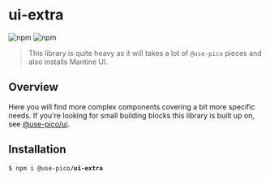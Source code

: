 # ui-extra

![npm](https://img.shields.io/npm/v/%40use-pico%2Fui-extra)
![npm](https://deno.bundlejs.com/badge?q=@use-pico/ui-extra@^2.0.0&treeshake=[*])

> This library is quite heavy as it will takes a lot of `@use-pico` pieces and also
> installs Mantine UI.

## Overview

Here you will find more complex components covering a bit more specific needs. If you're looking for small building blocks this
library is built up on, see [@use-pico/ui](ui.md).

## Installation

<tabs>
    <tab title="npm">
        <code>$ npm i @use-pico/<b>ui-extra</b></code>
    </tab>
</tabs>
